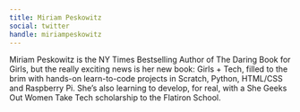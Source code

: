 ```yaml
---
title: Miriam Peskowitz
social: twitter
handle: miriampeskowitz
---
```


Miriam Peskowitz is the NY Times Bestselling Author of The Daring Book for Girls, but the really exciting news is her new book: Girls + Tech, filled to the brim with hands-on learn-to-code projects in Scratch, Python, HTML/CSS and Raspberry Pi. She’s also learning to develop, for real, with a She Geeks Out Women Take Tech scholarship to the Flatiron School.
